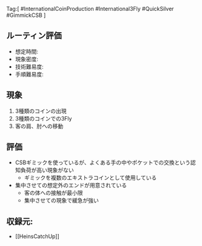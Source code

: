 Tag:[
#InternationalCoinProduction
#International3Fly
#QuickSilver
#GimmickCSB
]

## ルーティン評価
- 想定時間:
- 現象密度:
- 技術難易度:
- 手順難易度:


## 現象
1. 3種類のコインの出現
2. 3種類のコインでの3Fly
3. 客の肩、肘への移動

## 評価
- CSBギミックを使っているが、よくある手の中やポケットでの交換という認知負荷が高い現象がない
	- ギミックを複数のエキストラコインとして使用している
- 集中させての想定外のエンドが用意されている
	- 客の体への接触が最小限
	- 集中させての現象で緩急が強い


## 収録元:
- [[HeinsCatchUp]]

